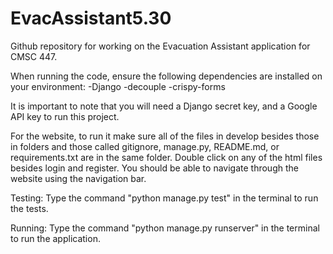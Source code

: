 # EvacAssistant5.30
Github repository for working on the Evacuation Assistant application for CMSC 447.

When running the code, ensure the following dependencies are installed on your environment:
	-Django
	-decouple
	-crispy-forms

It is important to note that you will need a Django secret key, and a Google API key to run this project.

For the website, to run it make sure all of the files in develop besides those in folders and those called gitignore, manage.py, README.md, 
or requirements.txt are in the same folder. Double click on any of the html files besides login and register. You should be able to navigate 
through the website using the navigation bar.

Testing:
Type the command "python manage.py test" in the terminal to run the tests.

Running:
Type the command "python manage.py runserver" in the terminal to run the application.
